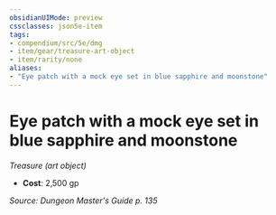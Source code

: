 ```yaml
---
obsidianUIMode: preview
cssclasses: json5e-item
tags:
- compendium/src/5e/dmg
- item/gear/treasure-art-object
- item/rarity/none
aliases: 
- "Eye patch with a mock eye set in blue sapphire and moonstone"
---
```

# Eye patch with a mock eye set in blue sapphire and moonstone
*Treasure (art object)*  

- **Cost**: 2,500 gp

*Source: Dungeon Master's Guide p. 135*